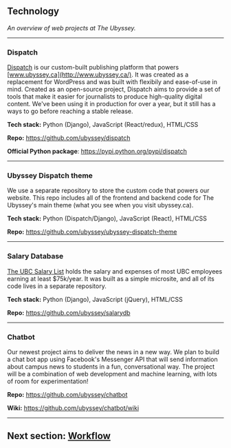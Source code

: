 ## Technology

_An overview of web projects at The Ubyssey._

---

### Dispatch

[Dispatch](https://github.com/ubyssey/dispatch) is our custom-built publishing platform that powers [www.ubyssey.ca](http://www.ubyssey.ca/). It was created as a replacement for WordPress and was built with flexibily and ease-of-use in mind. Created as an open-source project, Dispatch aims to provide a set of tools that make it easier for journalists to produce high-quality digital content. We've been using it in production for over a year, but it still has a ways to go before reaching a stable release.

__Tech stack:__ Python (Django), JavaScript (React/redux), HTML/CSS

__Repo:__ https://github.com/ubyssey/dispatch

__Official Python package__: https://pypi.python.org/pypi/dispatch

---

### Ubyssey Dispatch theme

We use a separate repository to store the custom code that powers our website. This repo includes all of the frontend and backend code for The Ubyssey's main theme (what you see when you visit ubyssey.ca). 

__Tech stack:__ Python (Dispatch/Django), JavaScript (React), HTML/CSS

__Repo:__ https://github.com/ubyssey/ubyssey-dispatch-theme

---

### Salary Database

[The UBC Salary List](http://www.ubyssey.ca/salaries/) holds the salary and expenses of most UBC employees earning at least $75k/year. It was built as a simple microsite, and all of its code lives in a separate repository.

__Tech stack:__ Python (Django), JavaScript (jQuery), HTML/CSS

__Repo:__ https://github.com/ubyssey/salarydb

---

### Chatbot

Our newest project aims to deliver the news in a new way. We plan to build a chat bot app using Facebook's Messenger API that will send information about campus news to students in a fun, conversational way. The project will be a combination of web development and machine learning, with lots of room for experimentation!

__Repo:__ https://github.com/ubyssey/chatbot

__Wiki:__ https://github.com/ubyssey/chatbot/wiki

---

## Next section: [Workflow](workflow/)
